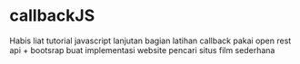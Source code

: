 # callbackJS
Habis liat tutorial javascript lanjutan bagian latihan callback pakai open rest api + bootsrap buat implementasi website pencari situs film sederhana
